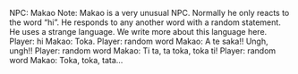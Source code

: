 NPC: Makao
Note: Makao is a very unusual NPC. Normally he only reacts to the word “hi”. He responds to any another word with a random statement. He uses a strange language. We write more about this language here.
Player: hi
Makao: Toka.
Player: random word
Makao: A te saka!! Ungh, ungh!!
Player: random word
Makao: Ti ta, ta toka, toka ti!
Player: random word
Makao: Toka, toka, tata…